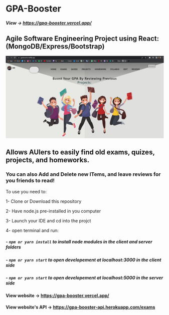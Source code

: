 # GPA-Booster

##### View -> https://gpa-booster.vercel.app/

## Agile Software Engineering Project using React: (MongoDB/Express/Bootstrap)

![](client/public/images/gpabooster.PNG)

## Allows AUIers to easily find old exams, quizes, projects, and homeworks.

### You can also Add and Delete new ITems, and leave reviews for you friends to read!

To use you need to:

1- Clone or Download this repository

2- Have node.js pre-installed in you computer

3- Launch your IDE and cd into the projct

4- open terminal and run:

##### - `npm or yarn install` to install node modules in the client and server folders

##### - `npm or yarn start` to open developement at localhost:3000 in the client side

##### - `npm or yarn start` to open developement at localhost:5000 in the server side

#### View website -> https://gpa-booster.vercel.app/

#### View website's API -> https://gpa-booster-api.herokuapp.com/exams

